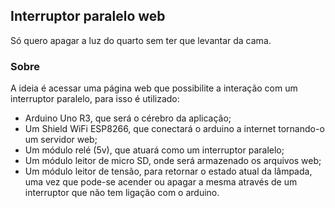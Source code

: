 ## Interruptor paralelo web
Só quero apagar a luz do quarto sem ter que levantar da cama.


### Sobre
A ideia é acessar uma página web que possibilite a interação com um interruptor paralelo, para isso é utilizado:

 - Arduino Uno R3, que será o cérebro da aplicação;
 - Um Shield WiFi ESP8266, que conectará o arduino a internet tornando-o um servidor web;
 - Um módulo relé (5v), que atuará como um interruptor paralelo;
 - Um módulo leitor de micro SD, onde será armazenado os arquivos web;
 - Um módulo leitor de tensão, para retornar o estado atual da lâmpada, uma vez que pode-se acender ou apagar a mesma através de um interruptor que não tem ligação com o arduino.